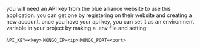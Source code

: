 you will need an API key from the blue alliance website to use this application. you can get one by registering on their website and creating a new account. once you have your api key, you can set it as an environment variable in your project by making a .env file and setting:

`API_KEY=<key>`
`MONGO_IP=<ip>`
`MONGO_PORT=<port>`